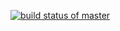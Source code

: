 [![build status of master](https://travis-ci.org/NAruneshwar/Testing_HW04.svg?branch=HW05a_Mocking)](https://travis-ci.org/NAruneshwar/Testing_HW04)
